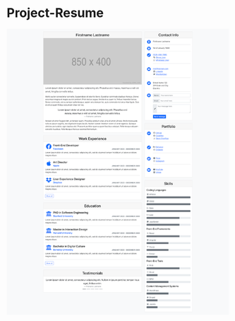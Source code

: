 # Project-Resume
![Image alt](https://github.com/BaserFeed/Project-Resume/blob/master/ResumeAndCVPage-all.png)
